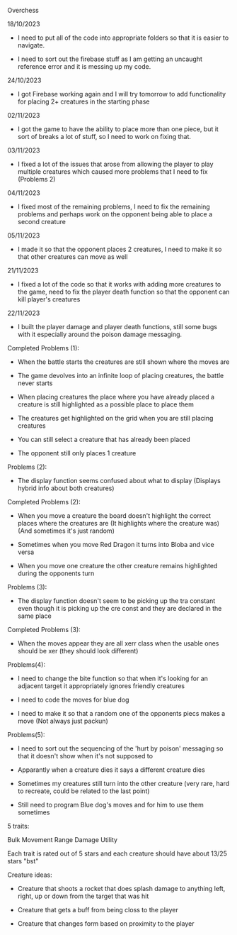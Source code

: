 Overchess

18/10/2023

- I need to put all of the code into appropriate folders so that it is easier to navigate.

- I need to sort out the firebase stuff as I am getting an uncaught reference error and it is messing up my code.


24/10/2023

- I got Firebase working again and I will try tomorrow to add functionality for placing 2+ creatures in the starting phase


02/11/2023

- I got the game to have the ability to place more than one piece, but it sort of breaks a lot of stuff, so I need to work on fixing that.


03/11/2023

- I fixed a lot of the issues that arose from allowing the player to play multiple creatures which caused more problems that I need to fix (Problems 2)


04/11/2023

- I fixed most of the remaining problems, I need to fix the remaining problems and perhaps work on the opponent being able to place a second creature


05/11/2023

- I made it so that the opponent places 2 creatures, I need to make it so that other creatures can move as well


21/11/2023

- I fixed a lot of the code so that it works with adding more creatures to the game, need to fix the player death function so that the opponent can kill player's creatures

22/11/2023

- I built the player damage and player death functions, still some bugs with it especially around the poison damage messaging.




Completed Problems (1):

- When the battle starts the creatures are still shown where the moves are

- The game devolves into an infinite loop of placing creatures, the battle never starts

- When placing creatures the place where you have already placed a creature is still highlighted as a possible place to place them

- The creatures get highlighted on the grid when you are still placing creatures

- You can still select a creature that has already been placed

- The opponent still only places 1 creature



Problems (2):

- The display function seems confused about what to display (Displays hybrid info about both creatures)



Completed Problems (2):

- When you move a creature the board doesn't highlight the correct places where the creatures are (It highlights where the creature was) (And sometimes it's just random)

- Sometimes when you move Red Dragon it turns into Bloba and vice versa

- When you move one creature the other creature remains highlighted during the opponents turn



Problems (3):

- The display function doesn't seem to be picking up the tra constant even though it is picking up the cre const and they are declared in the same place



Completed Problems (3):

- When the moves appear they are all xerr class when the usable ones should be xer (they should look different)



Problems(4):

- I need to change the bite function so that when it's looking for an adjacent target it appropriately ignores friendly creatures

- I need to code the moves for blue dog

- I need to make it so that a random one of the opponents piecs makes a move (Not always just packun)


Problems(5):

- I need to sort out the sequencing of the 'hurt by poison' messaging so that it doesn't show when it's not supposed to

- Apparantly when a creature dies it says a different creature dies

- Sometimes my creatures still turn into the other creature (very rare, hard to recreate, could be related to the last point)

- Still need to program Blue dog's moves and for him to use them sometimes




5 traits:

Bulk
Movement
Range
Damage
Utility

Each trait is rated out of 5 stars and each creature should have about 13/25 stars "bst"



Creature ideas:

- Creature that shoots a rocket that does splash damage to anything left, right, up or down from the target that was hit

- Creature that gets a buff from being closs to the player

- Creature that changes form based on proximity to the player